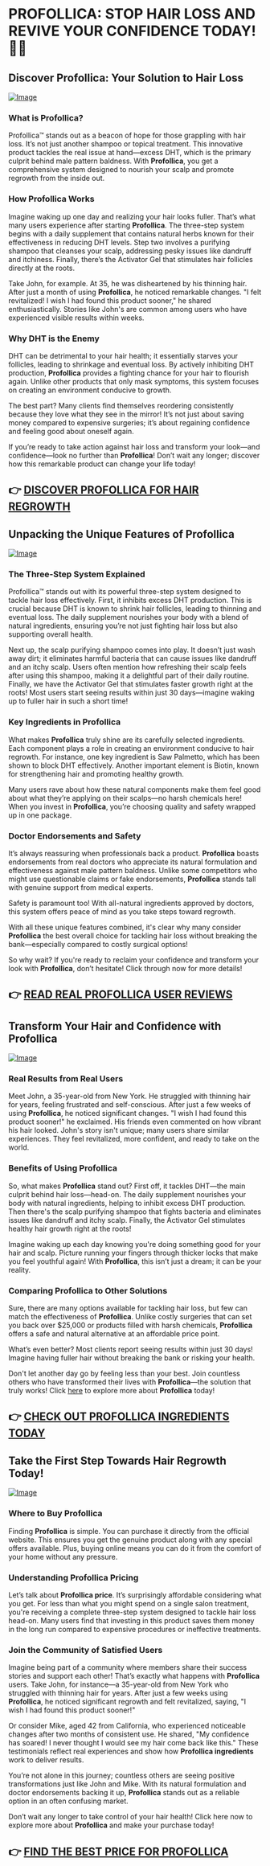 # PROFOLLICA: STOP HAIR LOSS AND REVIVE YOUR CONFIDENCE TODAY! 💪✨

## Discover Profollica: Your Solution to Hair Loss

[![Image](https://www2.sellhealth.com/2/profollica_003_468x80.gif)](https://gchaffi.com/8etLGe13)

### What is Profollica?
Profollica™ stands out as a beacon of hope for those grappling with hair loss. It’s not just another shampoo or topical treatment. This innovative product tackles the real issue at hand—excess DHT, which is the primary culprit behind male pattern baldness. With **Profollica**, you get a comprehensive system designed to nourish your scalp and promote regrowth from the inside out.

### How Profollica Works
Imagine waking up one day and realizing your hair looks fuller. That’s what many users experience after starting **Profollica**. The three-step system begins with a daily supplement that contains natural herbs known for their effectiveness in reducing DHT levels. Step two involves a purifying shampoo that cleanses your scalp, addressing pesky issues like dandruff and itchiness. Finally, there’s the Activator Gel that stimulates hair follicles directly at the roots.

Take John, for example. At 35, he was disheartened by his thinning hair. After just a month of using **Profollica**, he noticed remarkable changes. "I felt revitalized! I wish I had found this product sooner," he shared enthusiastically. Stories like John's are common among users who have experienced visible results within weeks.

### Why DHT is the Enemy  
DHT can be detrimental to your hair health; it essentially starves your follicles, leading to shrinkage and eventual loss. By actively inhibiting DHT production, **Profollica** provides a fighting chance for your hair to flourish again. Unlike other products that only mask symptoms, this system focuses on creating an environment conducive to growth.

The best part? Many clients find themselves reordering consistently because they love what they see in the mirror! It’s not just about saving money compared to expensive surgeries; it’s about regaining confidence and feeling good about oneself again.

If you’re ready to take action against hair loss and transform your look—and confidence—look no further than **Profollica**! Don’t wait any longer; discover how this remarkable product can change your life today!



## 👉 [DISCOVER PROFOLLICA FOR HAIR REGROWTH](https://gchaffi.com/8etLGe13)

## Unpacking the Unique Features of Profollica  
[![Image](https://www2.sellhealth.com/57/profollica_icon002_300x400.gif)](https://gchaffi.com/8etLGe13)  

### The Three-Step System Explained  
Profollica™ stands out with its powerful three-step system designed to tackle hair loss effectively. First, it inhibits excess DHT production. This is crucial because DHT is known to shrink hair follicles, leading to thinning and eventual loss. The daily supplement nourishes your body with a blend of natural ingredients, ensuring you’re not just fighting hair loss but also supporting overall health.  

Next up, the scalp purifying shampoo comes into play. It doesn’t just wash away dirt; it eliminates harmful bacteria that can cause issues like dandruff and an itchy scalp. Users often mention how refreshing their scalp feels after using this shampoo, making it a delightful part of their daily routine. Finally, we have the Activator Gel that stimulates faster growth right at the roots! Most users start seeing results within just 30 days—imagine waking up to fuller hair in such a short time!

### Key Ingredients in Profollica  
What makes **Profollica** truly shine are its carefully selected ingredients. Each component plays a role in creating an environment conducive to hair regrowth. For instance, one key ingredient is Saw Palmetto, which has been shown to block DHT effectively. Another important element is Biotin, known for strengthening hair and promoting healthy growth.

Many users rave about how these natural components make them feel good about what they’re applying on their scalps—no harsh chemicals here! When you invest in **Profollica**, you’re choosing quality and safety wrapped up in one package.

### Doctor Endorsements and Safety  
It’s always reassuring when professionals back a product. **Profollica** boasts endorsements from real doctors who appreciate its natural formulation and effectiveness against male pattern baldness. Unlike some competitors who might use questionable claims or fake endorsements, **Profollica** stands tall with genuine support from medical experts.

Safety is paramount too! With all-natural ingredients approved by doctors, this system offers peace of mind as you take steps toward regrowth.

With all these unique features combined, it's clear why many consider **Profollica** the best overall choice for tackling hair loss without breaking the bank—especially compared to costly surgical options!

So why wait? If you're ready to reclaim your confidence and transform your look with **Profollica**, don’t hesitate! Click through now for more details!



## 👉 [READ REAL PROFOLLICA USER REVIEWS](https://gchaffi.com/8etLGe13)

## Transform Your Hair and Confidence with Profollica

[![Image](https://www2.sellhealth.com/2/profollica_012_140x250.jpg)](https://gchaffi.com/8etLGe13)

### Real Results from Real Users  
Meet John, a 35-year-old from New York. He struggled with thinning hair for years, feeling frustrated and self-conscious. After just a few weeks of using **Profollica**, he noticed significant changes. "I wish I had found this product sooner!" he exclaimed. His friends even commented on how vibrant his hair looked. John's story isn't unique; many users share similar experiences. They feel revitalized, more confident, and ready to take on the world.

### Benefits of Using Profollica  
So, what makes **Profollica** stand out? First off, it tackles DHT—the main culprit behind hair loss—head-on. The daily supplement nourishes your body with natural ingredients, helping to inhibit excess DHT production. Then there's the scalp purifying shampoo that fights bacteria and eliminates issues like dandruff and itchy scalp. Finally, the Activator Gel stimulates healthy hair growth right at the roots!

Imagine waking up each day knowing you're doing something good for your hair and scalp. Picture running your fingers through thicker locks that make you feel youthful again! With **Profollica**, this isn’t just a dream; it can be your reality.

### Comparing Profollica to Other Solutions  
Sure, there are many options available for tackling hair loss, but few can match the effectiveness of **Profollica**. Unlike costly surgeries that can set you back over $25,000 or products filled with harsh chemicals, **Profollica** offers a safe and natural alternative at an affordable price point.

What’s even better? Most clients report seeing results within just 30 days! Imagine having fuller hair without breaking the bank or risking your health.

Don't let another day go by feeling less than your best. Join countless others who have transformed their lives with **Profollica**—the solution that truly works! Click [here](https://gchaffi.com/8etLGe13) to explore more about **Profollica** today!



## 👉 [CHECK OUT PROFOLLICA INGREDIENTS TODAY](https://gchaffi.com/8etLGe13)

## Take the First Step Towards Hair Regrowth Today!

[![Image](https://www2.sellhealth.com/2/profollica400.jpg)](https://gchaffi.com/8etLGe13)

### Where to Buy Profollica
Finding **Profollica** is simple. You can purchase it directly from the official website. This ensures you get the genuine product along with any special offers available. Plus, buying online means you can do it from the comfort of your home without any pressure.

### Understanding Profollica Pricing  
Let’s talk about **Profollica price**. It’s surprisingly affordable considering what you get. For less than what you might spend on a single salon treatment, you're receiving a complete three-step system designed to tackle hair loss head-on. Many users find that investing in this product saves them money in the long run compared to expensive procedures or ineffective treatments.

### Join the Community of Satisfied Users  
Imagine being part of a community where members share their success stories and support each other! That’s exactly what happens with **Profollica** users. Take John, for instance—a 35-year-old from New York who struggled with thinning hair for years. After just a few weeks using **Profollica**, he noticed significant regrowth and felt revitalized, saying, "I wish I had found this product sooner!"

Or consider Mike, aged 42 from California, who experienced noticeable changes after two months of consistent use. He shared, "My confidence has soared! I never thought I would see my hair come back like this." These testimonials reflect real experiences and show how **Profollica ingredients** work to deliver results.

You’re not alone in this journey; countless others are seeing positive transformations just like John and Mike. With its natural formulation and doctor endorsements backing it up, **Profollica** stands out as a reliable option in an often confusing market.

Don’t wait any longer to take control of your hair health! Click here now to explore more about **Profollica** and make your purchase today!



## 👉 [FIND THE BEST PRICE FOR PROFOLLICA](https://gchaffi.com/8etLGe13)